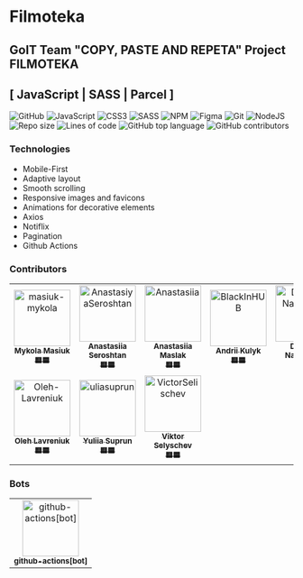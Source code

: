 # Filmoteka

## GoIT Team "COPY, PASTE AND REPETA" Project FILMOTEKA

## [ JavaScript | SASS | Parcel ]

![GitHub](https://img.shields.io/badge/github-%23121011.svg?style=for-the-badge&logo=github&logoColor=white)
![JavaScript](https://img.shields.io/badge/javascript-%23323330.svg?style=for-the-badge&logo=javascript&logoColor=%23F7DF1E)
![CSS3](https://img.shields.io/badge/css3-%231572B6.svg?style=for-the-badge&logo=css3&logoColor=white)
![SASS](https://img.shields.io/badge/SASS-hotpink.svg?style=for-the-badge&logo=SASS&logoColor=white)
![NPM](https://img.shields.io/badge/NPM-%23000000.svg?style=for-the-badge&logo=npm&logoColor=white)
![Figma](https://img.shields.io/badge/figma-%23F24E1E.svg?style=for-the-badge&logo=figma&logoColor=white)
![Git](https://img.shields.io/badge/git-%23F05033.svg?style=for-the-badge&logo=git&logoColor=white)
![NodeJS](https://img.shields.io/badge/node.js-6DA55F?style=for-the-badge&logo=node.js&logoColor=white)
![Repo size](https://img.shields.io/github/repo-size/masiuk-mykola/team-project-filmoteka?style=flat-square)
![Lines of code](https://img.shields.io/tokei/lines/github/masiuk-mykola/team-project-filmoteka?style=flat-square&color=orange)
![GitHub top language](https://img.shields.io/github/languages/top/masiuk-mykola/team-project-filmoteka?style=flat-square)
![GitHub contributors](https://img.shields.io/github/contributors/masiuk-mykola/team-project-filmoteka?style=flat-square)

### Technologies

- Mobile-First
- Adaptive layout
- Smooth scrolling
- Responsive images and favicons
- Animations for decorative elements
- Axios
- Notiflix
- Pagination
- Github Actions

### Contributors

<!-- markdownlint-disable -->
<!-- readme: contributors,ImgBotApp/- -start -->
<table>
<tr>
    <td align="center">
        <a href="https://github.com/masiuk-mykola">
            <img src="https://avatars.githubusercontent.com/u/50314811?v=4" width="100;" alt="masiuk-mykola"/>
            <br />
            <sub><b>Mykola Masiuk</b></sub>
            <br />
            <sub><b>🟨🟦</b></sub>
        </a>
    </td>
    <td align="center">
        <a href="https://github.com/AnastasiyaSeroshtan">
            <img src="https://avatars.githubusercontent.com/u/97408274?v=4" width="100;" alt="AnastasiyaSeroshtan"/>
            <br />
            <sub><b>Anastasiia Seroshtan</b></sub>
            <br />
            <sub><b>🟨🟦</b></sub>
        </a>
    </td>
    <td align="center">
        <a href="https://github.com/AnastasiiaKim1996">
            <img src="https://avatars.githubusercontent.com/u/96750008?v=4" width="100;" alt="Anastasiia"/>
            <br />
            <sub><b>Anastasiia Maslak</b></sub>
            <br />
            <sub><b>🟨🟦</b></sub>
        </a>
    </td>
    <td align="center">
        <a href="https://github.com/BlackInHUB">
            <img src="https://avatars.githubusercontent.com/u/96769199?v=4" width="100;" alt="BlackInHUB"/>
            <br />
            <sub><b>Andrii Kulyk</b></sub>
            <br />
            <sub><b>🟨🟦</b></sub>
        </a>
    </td>
    <td align="center">
        <a href="https://github.com/Dmitry-Natalchuk">
            <img src="https://avatars.githubusercontent.com/u/95769351?v=4" width="100;" alt="Dmitry-Natalchuk"/>
            <br />
            <sub><b>Dmytro Natalchuk</b></sub>
            <br />
            <sub><b>🟨🟦</b></sub>
        </a>
    </td>
    <td align="center">
        <a href="https://github.com/Maryna-Korbet">
            <img src="https://avatars.githubusercontent.com/u/97749149?v=4" width="100;" alt="Maryna-Korbet"/>
            <br />
            <sub><b>Maryna Korbet</b></sub>
            <br />
            <sub><b>🟨🟦</b></sub>
        </a>
    </td></tr>
<tr>
    <td align="center">
        <a href="https://github.com/Oleh-Lavreniuk">
            <img src="https://avatars.githubusercontent.com/u/98620588?v=4" width="100;" alt="Oleh-Lavreniuk"/>
            <br />   
            <sub><b>Oleh Lavreniuk</b></sub>
            <br />
            <sub><b>🟨🟦</b></sub>
        </a>
    </td>
    <td align="center">
        <a href="https://github.com/uliasuprun">
            <img src="https://avatars.githubusercontent.com/u/95654729?v=4" width="100;" alt="uliasuprun"/>
            <br />
            <sub><b>Yuliia Suprun</b></sub>
            <br />
            <sub><b>🟨🟦</b></sub>
        </a>
    </td>
    <td align="center">
        <a href="https://github.com/VictorSelischev">
            <img src="https://avatars.githubusercontent.com/u/95778687?v=4" width="100;" alt="VictorSelischev"/>
            <br />
            <sub><b>Viktor Selyschev</b></sub>
            <br />
            <sub><b>🟨🟦</b></sub>
        </a>
    </td></tr>
</table>
<!-- readme: contributors,ImgBotApp/- -end -->

### Bots

<!-- readme: bots -start -->
<table>
<tr>
    <td align="center">
        <a href="https://github.com/github-actions[bot]">
            <img src="https://avatars.githubusercontent.com/in/15368?v=4" width="100;" alt="github-actions[bot]"/>
            <br />
            <sub><b>github-actions[bot]</b></sub>
        </a>
    </td>
    </tr>
</table>
<!-- readme: bots,ImgBotApp -end -->
<!-- markdownlint-restore -->
